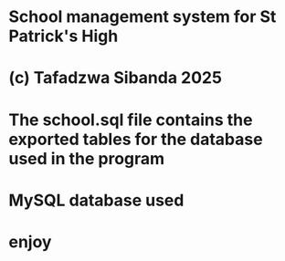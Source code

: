 # School management system for St Patrick's High
# (c) Tafadzwa Sibanda 2025
# The school.sql file contains the exported tables for the database used in the program
# MySQL database used
# enjoy
